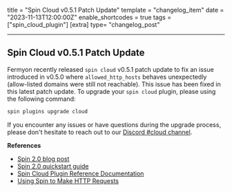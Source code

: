 title = "Spin Cloud v0.5.1 Patch Update"
template = "changelog_item"
date = "2023-11-13T12:00:00Z"
enable_shortcodes = true
tags = ["spin_cloud_plugin"]
[extra]
type= "changelog_post"

---

## Spin Cloud v0.5.1 Patch Update

Fermyon recently released `spin cloud` v0.5.1 patch update to fix an issue introduced in v0.5.0 where `allowed_http_hosts` behaves unexpectedly (allow-listed domains were still not reachable). This issue has been fixed in this latest patch update. To upgrade your `spin cloud` plugin, please using the following command:

```bash
spin plugins upgrade cloud
```

If you encounter any issues or have questions during the upgrade process, please don't hesitate to reach out to our [Discord #cloud channel](https://discord.com/channels/926888690310053918/1024646765149950022).

**References**

- [Spin 2.0 blog post](https://www.fermyon.com/blog/index)
- [Spin 2.0 quickstart guide](https://developer.fermyon.com/spin/v2/quickstart)
- [Spin Cloud Plugin Reference Documentation](/cloud/cloud-command-reference)
- [Using Spin to Make HTTP Requests](/spin/v2/http-outbound)
